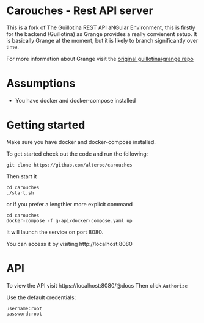 # Carouches - Rest API server

This is a fork of The Guillotina REST API aNGular Environment, this is firstly for the backend (Guillotina) as Grange provides a really convienent setup.
It is basically Grange at the moment, but it is likely to branch significantly over time.

For more information about Grange visit the [original guillotina/grange repo](https://github.com/guillotinaweb/grange)

# Assumptions
- You have docker and docker-compose installed

# Getting started
Make sure you have docker and docker-compose installed.

To get started check out the code and run the following:
```
git clone https://github.com/alteroo/carouches
```

Then start it
```
cd carouches
./start.sh
```

or if you prefer a lengthier more explicit command

```
cd carouches
docker-compose -f g-api/docker-compose.yaml up
```
It will launch the service on port 8080.

You can access it by visiting http://localhost:8080



# API
To view the API
visit https://localhost:8080/@docs
Then click `Authorize`

Use the default credentials:
```
username:root
password:root
```
